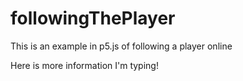 # followingThePlayer
This is an example in p5.js of following a player online

Here is more information I'm typing!
